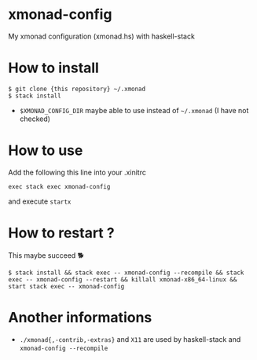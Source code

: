 # xmonad-config
My xmonad configuration (xmonad.hs) with haskell-stack


# How to install

```shell
$ git clone {this repository} ~/.xmonad
$ stack install
```

- `$XMONAD_CONFIG_DIR` maybe able to use instead of `~/.xmonad` (I have not checked)


# How to use
Add the following this line into your .xinitrc

```shell
exec stack exec xmonad-config
```

and execute `startx`


# How to restart ?
This maybe succeed :dog2:

```console
$ stack install && stack exec -- xmonad-config --recompile && stack exec -- xmonad-config --restart && killall xmonad-x86_64-linux && start stack exec -- xmonad-config
```

# Another informations
- `./xmonad{,-contrib,-extras}` and `X11` are used by haskell-stack and `xmonad-config --recompile`

